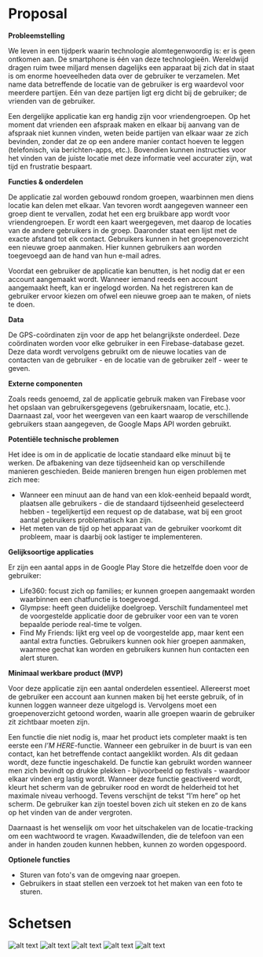 # Proposal
<b>Probleemstelling</b>

We leven in een tijdperk waarin technologie alomtegenwoordig is: er is geen ontkomen aan. De smartphone is één van deze technologieën. Wereldwijd dragen ruim twee miljard mensen dagelijks een apparaat bij zich dat in staat is om enorme hoeveelheden data over de gebruiker te verzamelen. Met name data betreffende de locatie van de gebruiker is erg waardevol voor meerdere partijen. Eén van deze partijen ligt erg dicht bij de gebruiker; de vrienden van de gebruiker. 

Een dergelijke applicatie kan erg handig zijn voor vriendengroepen. Op het moment dat vrienden een afspraak maken en elkaar bij aanvang van de afspraak niet kunnen vinden, weten beide partijen van elkaar waar ze zich bevinden, zonder dat ze op een andere manier contact hoeven te leggen (telefonisch, via berichten-apps, etc.). Bovendien kunnen instructies voor het vinden van de juiste locatie met deze informatie veel accurater zijn, wat tijd en frustratie bespaart. 
 
<b>Functies & onderdelen</b>

De applicatie zal worden gebouwd rondom groepen, waarbinnen men diens locatie kan delen met elkaar. Van tevoren wordt aangegeven wanneer een groep dient te vervallen, zodat het een erg bruikbare app wordt voor vriendengroepen. Er wordt een kaart weergegeven, met daarop de locaties van de andere gebruikers in de groep. Daaronder staat een lijst met de exacte afstand tot elk contact. Gebruikers kunnen in het groepenoverzicht een nieuwe groep aanmaken. Hier kunnen gebruikers aan worden toegevoegd aan de hand van hun e-mail adres.

Voordat een gebruiker de applicatie kan benutten, is het nodig dat er een account aangemaakt wordt. Wanneer iemand reeds een account aangemaakt heeft, kan er ingelogd worden. Na het registreren kan de gebruiker ervoor kiezen om ofwel een nieuwe groep aan te maken, of niets te doen. 
	
<b>Data</b>

De GPS-coördinaten zijn voor de app het belangrijkste onderdeel. Deze coördinaten worden voor elke gebruiker in een Firebase-database gezet. Deze data wordt vervolgens gebruikt om de nieuwe locaties van de contacten van de gebruiker - en de locatie van de gebruiker zelf - weer te geven.
 
<b>Externe componenten</b>

Zoals reeds genoemd, zal de applicatie gebruik maken van Firebase voor het opslaan van gebruikersgegevens (gebruikersnaam, locatie, etc.). Daarnaast zal, voor het weergeven van een kaart waarop de verschillende gebruikers staan aangegeven, de Google Maps API worden gebruikt.
 
<b>Potentiële technische problemen</b>

Het idee is om in de applicatie de locatie standaard elke minuut bij te werken. De afbakening van deze tijdseenheid kan op verschillende manieren geschieden. Beide manieren brengen hun eigen problemen met zich mee:
- Wanneer een minuut aan de hand van een klok-eenheid bepaald wordt, plaatsen alle gebruikers - die de standaard tijdseenheid geselecteerd hebben - tegelijkertijd een request op de database, wat bij een groot aantal gebruikers problematisch kan zijn.
- Het meten van de tijd op het apparaat van de gebruiker voorkomt dit probleem, maar is daarbij ook lastiger te implementeren.
 
<b>Gelijksoortige applicaties</b>

Er zijn een aantal apps in de Google Play Store die hetzelfde doen voor de gebruiker:
- Life360: focust zich op families; er kunnen groepen aangemaakt worden waarbinnen een chatfunctie is toegevoegd.
- Glympse: heeft geen duidelijke doelgroep. Verschilt fundamenteel met de voorgestelde applicatie door de gebruiker voor een van te voren bepaalde periode real-time te volgen. 
- Find My Friends: lijkt erg veel op de voorgestelde app, maar kent een aantal extra functies. Gebruikers kunnen ook hier groepen aanmaken, waarmee gechat kan worden en gebruikers kunnen hun contacten een alert sturen.
 
<b>Minimaal werkbare product (MVP)</b>

Voor deze applicatie zijn een aantal onderdelen essentieel. Allereerst moet de gebruiker een account aan kunnen maken bij het eerste gebruik, of in kunnen loggen wanneer deze uitgelogd is. Vervolgens moet een groepenoverzicht getoond worden, waarin alle groepen waarin de gebruiker zit zichtbaar moeten zijn.

Een functie die niet nodig is, maar het product iets completer maakt is ten eerste een <i>I’M HERE</i>-functie. Wanneer een gebruiker in de buurt is van een contact, kan het betreffende contact aangeklikt worden. Als dit gedaan wordt, deze functie ingeschakeld. De functie kan gebruikt worden wanneer men zich bevindt op drukke plekken - bijvoorbeeld op festivals - waardoor elkaar vinden erg lastig wordt. Wanneer deze functie geactiveerd wordt, kleurt het scherm van de gebruiker rood en wordt de helderheid tot het maximale niveau verhoogd. Tevens verschijnt de tekst “I’m here” op het scherm. De gebruiker kan zijn toestel boven zich uit steken en zo de kans op het vinden van de ander vergroten. 

Daarnaast is het wenselijk om voor het uitschakelen van de locatie-tracking om een wachtwoord te vragen. Kwaadwillenden, die de telefoon van een ander in handen zouden kunnen hebben, kunnen zo worden opgespoord.

<b>Optionele functies</b>
- Sturen van foto's van de omgeving naar groepen.
- Gebruikers in staat stellen een verzoek tot het maken van een foto te sturen.

# Schetsen
![alt text](http://i.imgur.com/fbQIqff.png)
![alt text](http://i.imgur.com/blnoChg.png)
![alt text](http://i.imgur.com/kB0be9W.png)
![alt text](http://i.imgur.com/OQ9FYOS.png)
![alt text](http://i.imgur.com/76Yy44B.png)
